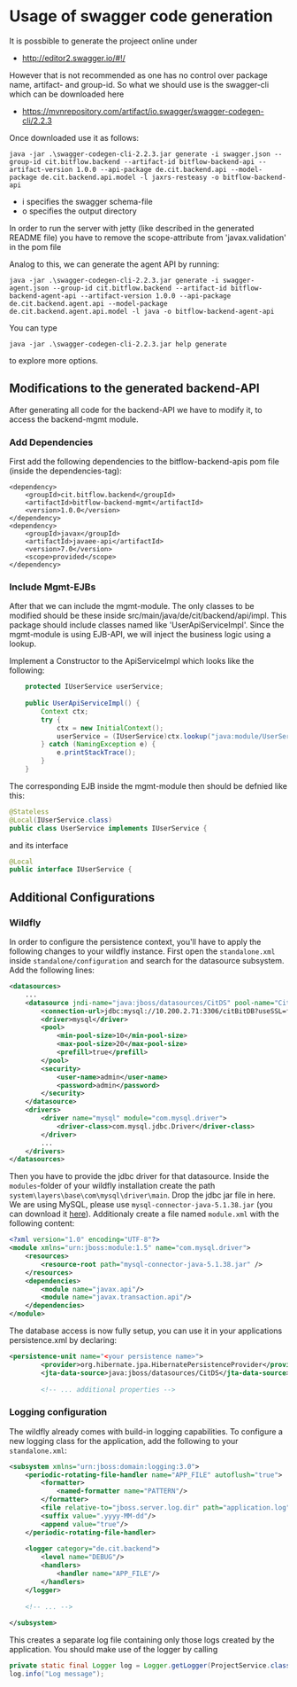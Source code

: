 # Usage of swagger code generation

It is possbible to generate the projeect online under
* http://editor2.swagger.io/#!/

However that is not recommended as one has no control over package name, artifact- and group-id.
So what we should use is the swagger-cli which can be downloaded here
* https://mvnrepository.com/artifact/io.swagger/swagger-codegen-cli/2.2.3

Once downloaded use it as follows:

```shell
java -jar .\swagger-codegen-cli-2.2.3.jar generate -i swagger.json --group-id cit.bitflow.backend --artifact-id bitflow-backend-api --artifact-version 1.0.0 --api-package de.cit.backend.api --model-package de.cit.backend.api.model -l jaxrs-resteasy -o bitflow-backend-api
```

* i specifies the swagger schema-file
* o specifies the output directory

In order to run the server with jetty (like described in the generated README file) you have to remove the scope-attribute from 'javax.validation' in the pom file

Analog to this, we can generate the agent API by running:

```shell
java -jar .\swagger-codegen-cli-2.2.3.jar generate -i swagger-agent.json --group-id cit.bitflow.backend --artifact-id bitflow-backend-agent-api --artifact-version 1.0.0 --api-package de.cit.backend.agent.api --model-package de.cit.backend.agent.api.model -l java -o bitflow-backend-agent-api
```

You can type

```shell
java -jar .\swagger-codegen-cli-2.2.3.jar help generate
```

to explore more options.

## Modifications to the generated backend-API

After generating all code for the backend-API we have to modify it, to access the backend-mgmt module.

### Add Dependencies
First add the following dependencies to the bitflow-backend-apis pom file (inside the dependencies-tag):


```shell
<dependency>
    <groupId>cit.bitflow.backend</groupId>
    <artifactId>bitflow-backend-mgmt</artifactId>
    <version>1.0.0</version>
</dependency>
<dependency>
    <groupId>javax</groupId>
    <artifactId>javaee-api</artifactId>
    <version>7.0</version>
    <scope>provided</scope>
</dependency>
```

### Include Mgmt-EJBs
After that we can include the mgmt-module. The only classes to be modified should be these inside src/main/java/de/cit/backend/api/impl.
This package should include classes named like 'UserApiServiceImpl'. Since the mgmt-module is using EJB-API, we will inject the business logic using a lookup.

Implement a Constructor to the ApiServiceImpl which looks like the following:

```java
    protected IUserService userService;
	
    public UserApiServiceImpl() {
        Context ctx;
        try {
            ctx = new InitialContext();
            userService = (IUserService)ctx.lookup("java:module/UserService");
        } catch (NamingException e) {
            e.printStackTrace();
        }
    }
```

The corresponding EJB inside the mgmt-module then should be defnied like this:

```java
@Stateless
@Local(IUserService.class)
public class UserService implements IUserService {

```
and its interface

```java
@Local
public interface IUserService {
```

## Additional Configurations

### Wildfly

In order to configure the persistence context, you'll have to apply the following changes to your wildfly instance.
First open the `standalone.xml` inside `standalone/configuration` and search for the datasource subsystem.
Add the following lines:

```xml
<datasources>
	...
	<datasource jndi-name="java:jboss/datasources/CitDS" pool-name="CitDS">
		<connection-url>jdbc:mysql://10.200.2.71:3306/citBitDB?useSSL=false</connection-url>
        <driver>mysql</driver>
        <pool>
			<min-pool-size>10</min-pool-size>
			<max-pool-size>20</max-pool-size>
			<prefill>true</prefill>
        </pool>
        <security>
			<user-name>admin</user-name>
            <password>admin</password>
        </security>
    </datasource>
    <drivers>
		<driver name="mysql" module="com.mysql.driver">
			<driver-class>com.mysql.jdbc.Driver</driver-class>
		</driver>
		...
	</drivers>
</datasources>
```

Then you have to provide the jdbc driver for that datasource.
Inside the `modules`-folder of your wildfly installation create the path `system\layers\base\com\mysql\driver\main`.
Drop the jdbc jar file in here. We are using MySQL, please use `mysql-connector-java-5.1.38.jar`
(you can download it [here](https://mvnrepository.com/artifact/mysql/mysql-connector-java/5.1.38)).
Additionaly create a file named `module.xml` with the following content:

```xml
<?xml version="1.0" encoding="UTF-8"?>
<module xmlns="urn:jboss:module:1.5" name="com.mysql.driver">
	<resources>
		<resource-root path="mysql-connector-java-5.1.38.jar" />
	</resources>
	<dependencies>
		<module name="javax.api"/>
		<module name="javax.transaction.api"/>
	</dependencies>
</module>
```

The database access is now fully setup, you can use it in your applications persistence.xml by declaring:

```xml
<persistence-unit name="<your persistence name>">
		<provider>org.hibernate.jpa.HibernatePersistenceProvider</provider>
        <jta-data-source>java:jboss/datasources/CitDS</jta-data-source><!-- As defined in the standalone.xml -->
		
		<!-- ... additional properties -->
```

### Logging configuration

The wildfly already comes with build-in logging capabilities.
To configure a new logging class for the application, add the following to your `standalone.xml`:

```xml
<subsystem xmlns="urn:jboss:domain:logging:3.0">
	<periodic-rotating-file-handler name="APP_FILE" autoflush="true">
		<formatter>
			<named-formatter name="PATTERN"/>
        </formatter>
        <file relative-to="jboss.server.log.dir" path="application.log"/>
        <suffix value=".yyyy-MM-dd"/>
        <append value="true"/>
    </periodic-rotating-file-handler>
	
	<logger category="de.cit.backend">
		<level name="DEBUG"/>
		<handlers>
			<handler name="APP_FILE"/>
		</handlers>
    </logger>
	
	<!-- ... -->
	
</subsystem>
```

This creates a separate log file containing only those logs created by the application.
You should make use of the logger by calling

```java
private static final Logger log = Logger.getLogger(ProjectService.class);
log.info("Log message");
```


